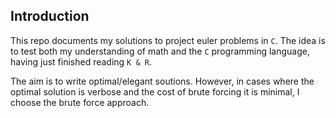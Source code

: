## Introduction

This repo documents my solutions to project euler problems in `C`. The idea is to 
test both my understanding of math and the `C` programming language, having just finished reading `K & R`. 

The aim is to write optimal/elegant soutions. However, in cases where the optimal solution is verbose and the cost of brute forcing it is minimal, I choose the brute force approach.   
